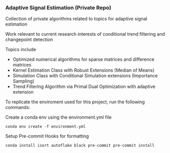 ### Adaptive Signal Estimation (Private Repo)

Collection of private algorithms related to topics for adaptive signal estimation

Work relevant to current research interests of conditional trend filtering and changepoint detection

Topics include

- Optimized numerical algorithms for sparse matrices and difference matrices
- Kernel Estimation Class with Robust Extensions (Median of Means)
- Simulation Class with Conditional Simulation extensions (Importance Sampling)
- Trend Filtering Algorithm via Primal Dual Optimization with adaptive extension


To replicate the enviroment used for this project, run the following commands:

Create a conda env using the environment.yml file

```conda env create -f environment.yml```

Setup Pre-commit Hooks for formatting

```conda install isort autoflake black pre-commit pre-commit install```